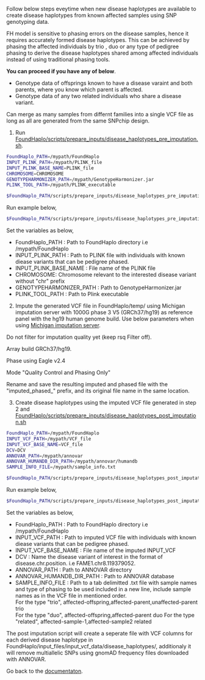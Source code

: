 Follow below steps eveytime when new disease haplotypes are available to create disease haplotypes from known affected samples using SNP genotyping data.

FH model is sensitive to phasing errors on the disease samples, hence it requires accurately formed disease haplotypes. This can be achieved by phasing the affected individuals by trio , duo or any type of pedigree phasing to derive the disease haplotypes shared among affected individuals instead of using traditional phasing tools. 

**You can proceed if you have any of below**.

* Genotype data of offsprings known to have a disease varaint and both parents, where you know which parent is affected.
* Genotype data of any two related individuals who share a disease variant.

Can merge as many samples from differnt families into a single VCF file as long as all are generated from the same SNPchip design.

1. Run [FoundHaplo/scripts/prepare_inputs/disease_haplotypes_pre_imputation.sh](https://github.com/bahlolab/FoundHaplo/blob/main/scripts/prepare_inputs/disease_haplotypes_pre_imputation.sh).

```bash
FoundHaplo_PATH=/mypath/FoundHaplo
INPUT_PLINK_PATH=/mypath/PLINK_file
INPUT_PLINK_BASE_NAME=PLINK_file
CHROMOSOME=CHROMOSOME
GENOTYPEHARMONIZER_PATH=/mypath/GenotypeHarmonizer.jar
PLINK_TOOL_PATH=/mypath/PLINK_executable

$FoundHaplo_PATH/scripts/prepare_inputs/disease_haplotypes_pre_imputation.sh $FoundHaplo_PATH $INPUT_PLINK_PATH $INPUT_PLINK_BASE_NAME $CHROMOSOME $GENOTYPEHARMONIZER_PATH $PLINK_TOOL_PATH
```

Run example below,
```bash
$FoundHaplo_PATH/scripts/prepare_inputs/disease_haplotypes_pre_imputation.sh $FoundHaplo_PATH $FoundHaplo_PATH/example FAME1_disease_cohort 8 $GENOTYPEHARMONIZER_PATH $PLINK_TOOL_PATH
```

Set the variables as below,

* FoundHaplo_PATH : Path to FoundHaplo directory i.e /mypath/FoundHaplo
* INPUT_PLINK_PATH :  Path to PLINK file with individuals with known diease variants that can be pedigree phased.
* INPUT_PLINK_BASE_NAME : File name of the PLINK file 
* CHROMOSOME: Chromosome relevant to the interested disease variant without "chr" prefix
* GENOTYPEHARMONIZER_PATH : Path to GenotypeHarmonizer.jar
* PLINK_TOOL_PATH : Path to Plink executable 

2. Impute the generated VCF file in FoundHaplo/temp/ using Michigan imputation server with 1000G phase 3 V5 (GRCh37/hg19) as reference panel with the hg19 human genome build. Use below parameters when using [Michigan imputation server](https://imputationserver.sph.umich.edu/). 

Do not filter for imputation quality yet (keep rsq Filter off). 

Array build GRCh37/hg19.

Phase using Eagle v2.4

Mode "Quality Control and Phasing Only"

Rename and save the resulting imputed and phased file with the "imputed_phased_" prefix, and its original file name in the same location.

3. Create disease haplotypes using the imputed VCF file generated in step 2 and [FoundHaplo/scripts/prepare_inputs/disease_haplotypes_post_imputation.sh](https://github.com/bahlolab/FoundHaplo/blob/main/scripts/prepare_inputs/disease_haplotypes_post_imputation.sh) 

```bash
FoundHaplo_PATH=/mypath/FoundHaplo
INPUT_VCF_PATH=/mypath/VCF_file 
INPUT_VCF_BASE_NAME=VCF_file
DCV=DCV
ANNOVAR_PATH=/mypath/annovar 
ANNOVAR_HUMANDB_DIR_PATH=/mypath/annovar/humandb 
SAMPLE_INFO_FILE=/mypath/sample_info.txt 

$FoundHaplo_PATH/scripts/prepare_inputs/disease_haplotypes_post_imputation.sh $FoundHaplo_PATH $INPUT_VCF_PATH $INPUT_VCF_BASE_NAME $DCV $ANNOVAR_PATH $ANNOVAR_HUMANDB_DIR_PATH $SAMPLE_INFO_FILE
```
Run example below,
```bash
$FoundHaplo_PATH/scripts/prepare_inputs/disease_haplotypes_post_imputation.sh $FoundHaplo_PATH $FoundHaplo_PATH/temp/imputed_phased_FAME1_disease_cohort.snp.0.98.sample.0.98.chr8.vcf.gz imputed_phased_FAME1_disease_cohort.snp.0.98.sample.0.98.chr8.vcf.gz FAME1.chr8.119379052. $ANNOVAR_PATH $ANNOVAR_HUMANDB_DIR_PATH $FoundHaplo_PATH/example/sample_info.txt
```

Set the variables as below,

* FoundHaplo_PATH : Path to FoundHaplo directory i.e /mypath/FoundHaplo
* INPUT_VCF_PATH :  Path to imputed VCF file with individuals with known diease variants that can be pedigree phased.
* INPUT_VCF_BASE_NAME : File name of the imputed INPUT_VCF 
* DCV : Name the disease variant of interest in the format of disease.chr.position. i.e FAME1.chr8.119379052.
* ANNOVAR_PATH : Path to ANNOVAR directory
* ANNOVAR_HUMANDB_DIR_PATH : Path to ANNOVAR database
* SAMPLE_INFO_FILE : Path to a tab delimitted .txt file with sample names and type of phasing to be used included in a new line, include sample names as in the VCF file in mentioned order.   
For the type "trio", affected-offspring,affected-parent,unaffected-parent trio  
For the type "duo", affected-offspring,affected-parent duo
For the type "related", affected-sample-1,affected-sample2 related

The post imputation script will create a seperate file with VCF columns for each derived disease haplotype in FoundHaplo/input_files/input_vcf_data/disease_haplotypes/, additionaly it will remove multiallelic SNPs using gnomAD frequency files downloaded with ANNOVAR. 


Go back to the [documentaton](https://github.com/bahlolab/FoundHaplo/blob/main/Documentation/Guide%20to%20run%20FoundHaplo.md).



